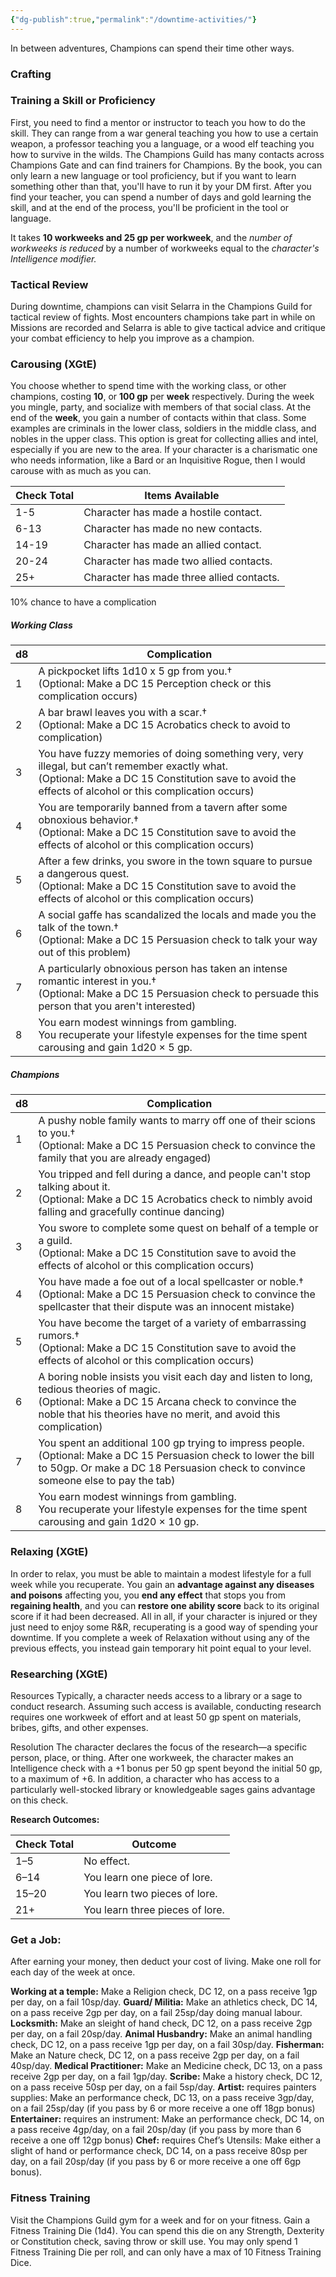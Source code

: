 ```yaml
---
{"dg-publish":true,"permalink":"/downtime-activities/"}
---
```



In between adventures, Champions can spend their time other ways.
### Crafting

### Training a Skill or Proficiency
First, you need to find a mentor or instructor to teach you how to do the skill. They can range from a war general teaching you how to use a certain weapon, a professor teaching you a language, or a wood elf teaching you how to survive in the wilds.  The Champions Guild has many contacts across Champions Gate and can find trainers for Champions.
By the book, you can only learn a new language or tool proficiency, but if you want to learn something other than that, you'll have to run it by your DM first. 
After you find your teacher, you can spend a number of days and gold learning the skill, and at the end of the process, you'll be proficient in the tool or language. 

It takes **10 workweeks and 25 gp per workweek**, and the *number of workweeks is reduced* by a number of workweeks equal to the *character's Intelligence modifier.*

### Tactical Review
During downtime, champions can visit Selarra in the Champions Guild for tactical review of fights. Most encounters champions take part in while on Missions are recorded and Selarra is able to give tactical advice and critique your combat efficiency to help you improve as a champion.

### Carousing (XGtE)
You choose whether to spend time with the working class, or other champions, costing **10**, or **100 gp** per **week** respectively. 
During the week you mingle, party, and socialize with members of that social class. At the end of the **week**, you gain a number of contacts within that class. 
Some examples are criminals in the lower class, soldiers in the middle class, and nobles in the upper class. This option is great for collecting allies and intel, especially if you are new to the area. 
If your character is a charismatic one who needs information, like a Bard or an Inquisitive Rogue, then I would carouse with as much as you can.

| Check Total | Items Available                           |
| ----------- | ----------------------------------------- |
| 1-5         | Character has made a hostile contact.     |
| 6-13        | Character has made no new contacts.       |
| 14-19       | Character has made an allied contact.     |
| 20-24       | Character has made two allied contacts.   |
| 25+         | Character has made three allied contacts. |
10% chance to have a complication
##### Working Class

| d8  | Complication                                                                                                                                                                                                |
| --- | ----------------------------------------------------------------------------------------------------------------------------------------------------------------------------------------------------------- |
| 1   | A pickpocket lifts 1d10 x 5 gp from you.†  <br>(Optional: Make a DC 15 Perception check or this complication occurs)                                                                                        |
| 2   | A bar brawl leaves you with a scar.†  <br>(Optional: Make a DC 15 Acrobatics check to avoid to complication)                                                                                                |
| 3   | You have fuzzy memories of doing something very, very illegal, but can’t remember exactly what.  <br>(Optional: Make a DC 15 Constitution save to avoid the effects of alcohol or this complication occurs) |
| 4   | You are temporarily banned from a tavern after some obnoxious behavior.†  <br>(Optional: Make a DC 15 Constitution save to avoid the effects of alcohol or this complication occurs)                        |
| 5   | After a few drinks, you swore in the town square to pursue a dangerous quest.  <br>(Optional: Make a DC 15 Constitution save to avoid the effects of alcohol or this complication occurs)                   |
| 6   | A social gaffe has scandalized the locals and made you the talk of the town.†  <br>(Optional: Make a DC 15 Persuasion check to talk your way out of this problem)                                           |
| 7   | A particularly obnoxious person has taken an intense romantic interest in you.†  <br>(Optional: Make a DC 15 Persuasion check to persuade this person that you aren't interested)                           |
| 8   | You earn modest winnings from gambling.<br>You recuperate your lifestyle expenses for the time spent carousing and gain 1d20 × 5 gp.                                                                        |

##### Champions

| d8  | Complication                                                                                                                                                                                                           |
| --- | ---------------------------------------------------------------------------------------------------------------------------------------------------------------------------------------------------------------------- |
| 1   | A pushy noble family wants to marry off one of their scions to you.†  <br>(Optional: Make a DC 15 Persuasion check to convince the family that you are already engaged)                                                |
| 2   | You tripped and fell during a dance, and people can't stop talking about it.  <br>(Optional: Make a DC 15 Acrobatics check to nimbly avoid falling and gracefully continue dancing)                                    |
| 3   | You swore to complete some quest on behalf of a temple or a guild.  <br>(Optional: Make a DC 15 Constitution save to avoid the effects of alcohol or this complication occurs)                                         |
| 4   | You have made a foe out of a local spellcaster or noble.†  <br>(Optional: Make a DC 15 Persuasion check to convince the spellcaster that their dispute was an innocent mistake)                                        |
| 5   | You have become the target of a variety of embarrassing rumors.†  <br>(Optional: Make a DC 15 Constitution save to avoid the effects of alcohol or this complication occurs)                                           |
| 6   | A boring noble insists you visit each day and listen to long, tedious theories of magic.  <br>(Optional: Make a DC 15 Arcana check to convince the noble that his theories have no merit, and avoid this complication) |
| 7   | You spent an additional 100 gp trying to impress people.  <br>(Optional: Make a DC 15 Persuasion check to lower the bill to 50gp. Or make a DC 18 Persuasion check to convince someone else to pay the tab)            |
| 8   | You earn modest winnings from gambling.<br>You recuperate your lifestyle expenses for the time spent carousing and gain 1d20 × 10 gp.                                                                                  |


### Relaxing (XGtE)
In order to relax, you must be able to maintain a modest lifestyle for a full week while you recuperate. 
You gain an **advantage against any diseases and poisons** affecting you, you **end any effect** that stops you from **regaining health**, and you can **restore one ability score** back to its original score if it had been decreased. All in all, if your character is injured or they just need to enjoy some R&R, recuperating is a good way of spending your downtime. If you complete a week of Relaxation without using any of the previous effects, you instead gain temporary hit point equal to your level. 

### Researching (XGtE)
Resources
Typically, a character needs access to a library or a sage to conduct research. Assuming such access is available, conducting research requires one workweek of effort and at least 50 gp spent on materials, bribes, gifts, and other expenses.

Resolution
The character declares the focus of the research—a specific person, place, or thing. After one workweek, the character makes an Intelligence check with a +1 bonus per 50 gp spent beyond the initial 50 gp, to a maximum of +6. In addition, a character who has access to a particularly well-stocked library or knowledgeable sages gains advantage on this check.

**Research Outcomes:**

| Check Total | Outcome                         |
| ----------- | ------------------------------- |
| 1–5         | No effect.                      |
| 6–14        | You learn one piece of lore.    |
| 15–20       | You learn two pieces of lore.   |
| 21+         | You learn three pieces of lore. |

### Get a Job:
After earning your money, then deduct your cost of living. Make one roll for each day of the week at once. 

**Working at a temple:** Make a Religion check, DC 12, on a pass receive 1gp per day, on a fail 10sp/day.
**Guard/ Militia:** Make an athletics check, DC 14, on a pass receive 2gp per day, on a fail 25sp/day doing manual labour.
**Locksmith:** Make an sleight of hand check, DC 12, on a pass receive 2gp per day, on a fail 20sp/day.
**Animal Husbandry:** Make an animal handling check, DC 12, on a pass receive 1gp per day, on a fail 30sp/day.
**Fisherman:** Make an Nature check, DC 12, on a pass receive 2gp per day, on a fail 40sp/day.
**Medical Practitioner:** Make an Medicine check, DC 13, on a pass receive 2gp per day, on a fail 1gp/day.
**Scribe:** Make a history check, DC 12, on a pass receive 50sp per day, on a fail 5sp/day.
**Artist:** requires painters supplies: Make an performance check, DC 13, on a pass receive 3gp/day, on a fail 25sp/day (if you pass by 6 or more receive a one off 18gp bonus)
**Entertainer:** requires an instrument: Make an performance check, DC 14, on a pass receive 4gp/day, on a fail 20sp/day (if you pass by more than 6 receive a one off 12gp bonus)
**Chef:** requires Chef’s Utensils: Make either a slight of hand or performance check, DC 14, on a pass receive 80sp per day, on a fail 20sp/day (if you pass by 6 or more receive a one off 6gp bonus).

### Fitness Training
Visit the Champions Guild gym for a week and for on your fitness.
Gain a Fitness Training Die (1d4). You can spend this die on any Strength, Dexterity or Constitution check, saving throw or skill use.  You may only spend 1 Fitness Training Die per roll, and can only have a max of 10 Fitness Training Dice.
